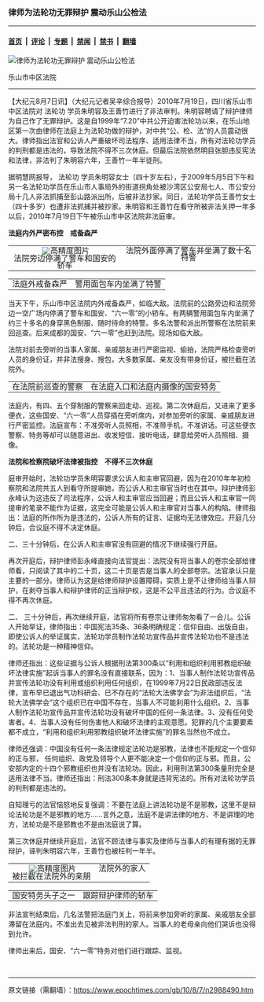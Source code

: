 ### 律师为法轮功无罪辩护 震动乐山公检法

---

#### [首页](../../../..?n2988490) &nbsp;|&nbsp; [评论](../../../../../epoch-comment?n2988490) &nbsp;|&nbsp; [专题](../../../../../epoch-special?n2988490) &nbsp;|&nbsp; [禁闻](../../../../../epoch-news?n2988490) &nbsp;|&nbsp; [禁书](../../../../../books?n2988490) &nbsp;|&nbsp; [翻墙](https://github.com/gfw-breaker/nogfw/blob/master/README.md?n2988490)


<div><img alt="律师为法轮功无罪辩护 震动乐山公检法" class="attachment-djy_600_400 size-djy_600_400 wp-post-image" src="https://i.epochtimes.com/assets/uploads/2010/08/1008061919461830-450x600.jpg"/>
<div class="caption">
 <p>
  乐山市中区法院
 </p>
</div></div><hr/><div class="post_content" id="artbody" itemprop="articleBody">
 <!-- article content begin -->
 <p>
  【大纪元8月7日讯】（大纪元记者吴辛综合报导）2010年7月19日，四川省乐山市中区法院对
  <ok href="https://www.epochtimes.com/gb/tag/%E6%B3%95%E8%BD%AE%E5%8A%9F.html">
   法轮功
  </ok>
  学员朱明容及王善竹进行了非法审判。朱明容聘请了辩护律师为自己作了无罪辩护。这是自1999年“7.20”中共公开迫害法轮功以来，在乐山地区第一次由律师在法庭上为法轮功做的辩护，对中共“公、检、法”的人员震动很大。律师指出法官和公诉人严重破坏司法程序、适用法律不当，所有对法轮功学员的判刑都是违法的，导致法院不得不三次休庭。但最后法院依然明目张胆违反宪法和法律，非法判了朱明容六年，王善竹一年半徒刑。
 </p>
 <p>
  据明慧网报导，
  <ok href="https://www.epochtimes.com/gb/tag/%E6%B3%95%E8%BD%AE%E5%8A%9F.html">
   法轮功
  </ok>
  学员朱明容女士（四十岁左右），于2009年5月5日下午和另一名法轮功学员在乐山市人事局外的街道拐角处被沙湾区公安局七人、市公安分局十几人非法抓捕至彭山路派出所，后被非法抄家。同日，法轮功学员王善竹女士（四十多岁）也遭非法抓捕并被抄家。朱明容和王善竹在看守所被非法关押一年多以后，2010年7月19日下午被乐山市中区法院非法庭审。
 </p>
 <p>
  <b>
   法庭内外严密布控　戒备森严
  </b>
 </p>
 <p>
  <!--image v 1.0-->
 </p>
 <table align="center" border="0">
  <tr valign="top">
   <td>
    <div style="line-height: 90%; text-align: center;">
     <ok href=" https://i.epochtimes.com/assets/uploads/2010/08/1008061920321830-450x548.jpg" rel="noreferrer noopener" target="_blank">
      <img alt="" class="size-medium wp-image-7658840" src="https://i.epochtimes.com/assets/uploads/2010/08/1008061920321830-450x548.jpg" title=""/>
     </ok>
     <img alt="高精度图片" border="0" src="//www.epochtimes.com/images/highRes.jpg"/>
     <br/>
     <span class="bn12">
      法院旁边停满了警车和国安的轿车
     </span>
    </div>
   </td>
   <td>
    <div style="line-height: 90%; text-align: center;">
     <ok href=" https://i.epochtimes.com/assets/uploads/2010/08/1008061920561830-450x338.jpg" rel="noreferrer noopener" target="_blank">
      <img alt="" class="size-medium wp-image-7658841" src="https://i.epochtimes.com/assets/uploads/2010/08/1008061920561830-450x338.jpg" title=""/>
     </ok>
     <br/>
     <span class="bn12">
      法院外面停满了警车并坐满了数十名特警
     </span>
    </div>
   </td>
  </tr>
 </table>
 <p>
  <!-- -->
 </p>
 <p>
  <!--image v 1.0-->
 </p>
 <table align="center" border="0">
  <tr valign="top">
   <td>
    <div style="line-height: 90%; text-align: center;">
     <ok href=" https://i.epochtimes.com/assets/uploads/2010/08/1008061920101830-450x300.jpg" rel="noreferrer noopener" target="_blank">
      <img alt="" class="size-medium wp-image-7658842" src="https://i.epochtimes.com/assets/uploads/2010/08/1008061920101830-450x300.jpg" title=""/>
     </ok>
     <br/>
     <span class="bn12">
      法庭外戒备森严
     </span>
    </div>
   </td>
   <td>
    <div style="line-height: 90%; text-align: center;">
     <ok href=" https://i.epochtimes.com/assets/uploads/2010/08/1008061921451830-450x338.jpg" rel="noreferrer noopener" target="_blank">
      <img alt="" class="size-medium wp-image-7658843" src="https://i.epochtimes.com/assets/uploads/2010/08/1008061921451830-450x338.jpg" title=""/>
     </ok>
     <br/>
     <span class="bn12">
      警用面包车内坐满了特警
     </span>
    </div>
   </td>
  </tr>
 </table>
 <p>
  <!-- -->
 </p>
 <p>
  当天下午，乐山市中区法院内外戒备森严，如临大敌。法院前的公路旁边和法院旁边一空广场内停满了警车和国安、“六一零”的小轿车。有两辆警用面包车内坐满了约三十多名的身穿黑色制服、随时待命的特警。多名法警和派出所警察在法院前来回巡查。后来成都的国安、“六一零”也赶到法院。现场如临大敌。
 </p>
 <p>
  法院对前去旁听的当事人家属、亲戚朋友进行严密监视、偷拍，法院严格检查旁听人员的身份证，并非法搜身、搜包，大多数家属、亲友没有带身份证，被拦截在法院外。
 </p>
 <p>
  <!--image v 1.0-->
 </p>
 <table align="center" border="0">
  <tr valign="top">
   <td>
    <div style="line-height: 90%; text-align: center;">
     <ok href=" https://i.epochtimes.com/assets/uploads/2010/08/1008061922421830-450x338.jpg" rel="noreferrer noopener" target="_blank">
      <img alt="" class="size-medium wp-image-7658844" src="https://i.epochtimes.com/assets/uploads/2010/08/1008061922421830-450x338.jpg" title=""/>
     </ok>
     <br/>
     <span class="bn12">
      在法院前巡查的警察
     </span>
    </div>
   </td>
   <td>
    <div style="line-height: 90%; text-align: center;">
     <ok href=" https://i.epochtimes.com/assets/uploads/2010/08/1008061923021830-450x300.jpg" rel="noreferrer noopener" target="_blank">
      <img alt="" class="size-medium wp-image-7658845" src="https://i.epochtimes.com/assets/uploads/2010/08/1008061923021830-450x300.jpg" title=""/>
     </ok>
     <br/>
     <span class="bn12">
      在法庭入口和法庭内摄像的国安特务
     </span>
    </div>
   </td>
  </tr>
 </table>
 <p>
  <!-- -->
 </p>
 <p>
  法庭内，有四、五个穿制服的警察来回走动、巡视。第二次休庭后，又进来了更多便衣，这些国安、“六一零”人员穿插在旁听席内，对参加旁听的家属、亲戚朋友进行严密监控。法庭宣布：不准旁听人员照相，不准带手机，不准讲话。可这些便衣警察、特务等却可以随意进出、收发短信、接听电话，肆意给旁听人员照相、摄像。
 </p>
 <p>
  <b>
   法院和检察院破坏法律被指控　不得不三次休庭
  </b>
 </p>
 <p>
  庭审开始时，法轮功学员朱明容要求公诉人和主审官回避，因为在2010年年初检察院和法院共五人到看守所提审她，而公诉人和主审官当时也在其中。辩护律师彭永峰认为这违反了司法程序，公诉人和主审官应当回避；而且公诉人和主审官一同提审的笔录不能作为证据，这完全可能是公诉人和主审官对当事人的构陷。律师指出：法庭的所作所为是违法的，公诉人所有的证言、证据均无法律效应。开庭几分钟后，合议庭不得不决定休庭。
 </p>
 <p>
  二、三十分钟后，在公诉人和主审官没有回避的情况下继续强行开庭。
 </p>
 <p>
  再次开庭后，辩护律师彭永峰直接向法官提出：法院没有将当事人的卷宗全部给律师看，只阅读了其中的二十页，这二十页是否是当事人的全部卷宗。法官承认只是主要的一部分。律师认为这是给律师辩护设置障碍，实质上是不让律师给当事人辩护，在剥夺当事人和辩护律师的正当辩护权，这是不公平且违法的行为。合议庭不得不再次休庭。
 </p>
 <p>
  二、 三十分钟后，再次继续开庭，法官将所有卷宗让律师匆匆看了一会儿。公诉人开始举证，律师指出：中国宪法35条、36条明确规定：信仰自由、出版自由，即使公诉人的举证属实，法轮功学员制作法轮功宣传品并宣传法轮功也不是违法的。法轮功是一种精神信仰。
 </p>
 <p>
  律师还指出：这些证据与公诉人根据刑法第300条以“利用和组织利用邪教组织破坏法律实施”起诉当事人的罪名没有直接联系，因为：1、当事人制作法轮功宣传品并宣传法轮功没有利用或组织利用任何组织，在1999年7月22日民政部违反法律，宣布早已退出气功科研会、已不存在的“法轮大法佛学会”为非法组织后，“法轮大法佛学会”这个组织已在中国不存在，当事人不可能利用什么组织。2、当事人制作法轮功宣传品并宣传法轮功没有破坏中国的任何一条法律。3、没有任何受害者。4、当事人没有任何伤害他人和破坏法律的主观意愿。犯罪的几个主要要素都不成立，“利用和组织利用邪教组织破坏法律实施”的罪名当然也不成立。
 </p>
 <p>
  律师还强调：中国没有任何一条法律规定法轮功是邪教，法律也不能规定一个信仰的正与邪， 任何组织、政党及领导个人更不能决定一个信仰的正与邪。而且，公安部内定的十四个邪教组织也并没有法轮功。因此，利用刑法第300条量刑完全是适用法律不当。律师还指出：刑法300条本身就是违背宪法的。所有对法轮功学员的判刑都是违法的。
 </p>
 <p>
  自知理亏的法官恼怒地反复强调：不要在法庭上讲法轮功是不是邪教，这里不是辩论法轮功是不是邪教的地方……言外之意，法庭不是讲法律的地方、不是讲理的地方，法轮功是不是邪教也不是由法庭说了算。
 </p>
 <p>
  第三次休庭并继续开庭后，法官不顾法律与事实及律师与当事人的有理有据的无罪辩护，诬判朱明容六年，王善竹也被枉判一年半。
 </p>
 <p>
  <!--image v 1.0-->
 </p>
 <table align="center" border="0">
  <tr valign="top">
   <td>
    <div style="line-height: 90%; text-align: center;">
     <ok href=" https://i.epochtimes.com/assets/uploads/2010/08/1008061923411830-450x338.jpg" rel="noreferrer noopener" target="_blank">
      <img alt="" class="size-medium wp-image-7658846" src="https://i.epochtimes.com/assets/uploads/2010/08/1008061923411830-450x338.jpg" title=""/>
     </ok>
     <img alt="高精度图片" border="0" src="//www.epochtimes.com/images/highRes.jpg"/>
     <br/>
     <span class="bn12">
      被拦截在法院外的亲朋
     </span>
    </div>
   </td>
   <td>
    <div style="line-height: 90%; text-align: center;">
     <ok href=" https://i.epochtimes.com/assets/uploads/2010/08/1008061924101830-450x300.jpg" rel="noreferrer noopener" target="_blank">
      <img alt="" class="size-medium wp-image-7658847" src="https://i.epochtimes.com/assets/uploads/2010/08/1008061924101830-450x300.jpg" title=""/>
     </ok>
     <br/>
     <span class="bn12">
      法院外的家人
     </span>
    </div>
   </td>
  </tr>
 </table>
 <p>
  <!-- -->
 </p>
 <p>
  <!--image v 1.0-->
 </p>
 <table align="center" border="0">
  <tr valign="top">
   <td>
    <div style="line-height: 90%; text-align: center;">
     <ok href=" https://i.epochtimes.com/assets/uploads/2010/08/1008061924331830-450x300.jpg" rel="noreferrer noopener" target="_blank">
      <img alt="" class="size-medium wp-image-7658848" src="https://i.epochtimes.com/assets/uploads/2010/08/1008061924331830-450x300.jpg" title=""/>
     </ok>
     <br/>
     <span class="bn12">
      国安特务头子之一
     </span>
    </div>
   </td>
   <td>
    <div style="line-height: 90%; text-align: center;">
     <ok href=" https://i.epochtimes.com/assets/uploads/2010/08/1008061924591830-450x300.jpg" rel="noreferrer noopener" target="_blank">
      <img alt="" class="size-medium wp-image-7658849" src="https://i.epochtimes.com/assets/uploads/2010/08/1008061924591830-450x300.jpg" title=""/>
     </ok>
     <br/>
     <span class="bn12">
      跟踪辩护律师的轿车
     </span>
    </div>
   </td>
  </tr>
 </table>
 <p>
  <!-- -->
 </p>
 <p>
  非法宣判结束后，几名法警把法庭门关上，将前来参加旁听的家属、亲戚朋友全部滞留在法庭内，不准出去见被非法判刑的家人。当事人的老母亲向他们哭诉也没得到允许。
 </p>
 <p>
  律师出来后，国安、“六一零”特务对他们进行跟踪、监视。
 </p>
 <p>
  <font color="#ffffff">
   (http://www.dajiyuan.com)
  </font>
 </p>
 <!-- article content end -->
 <div id="below_article_ad">
 </div>
</div>


---

原文链接（需翻墙）：https://www.epochtimes.com/gb/10/8/7/n2988490.htm